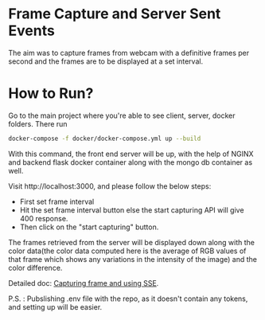 # Frame Capture and Server Sent Events

The aim was to capture frames from webcam with a definitive frames per second and the frames are to be displayed at a set interval.


# How to Run?

Go to the main project where you're able to see client, server, docker folders. There run

```bash
docker-compose -f docker/docker-compose.yml up --build
```

With this command, the front end server will be up, with the help of NGINX and backend flask docker container along with the mongo db container as well.

Visit http://localhost:3000, and please follow the below steps:

- First set frame interval
- Hit the set frame interval button else the start capturing API will give 400 response.
- Then click on the "start capturing" button.

The frames retrieved from the server will be displayed down along with the color data(the color data computed here is the average of RGB values of that frame which shows any variations in the intensity of the image) and the color difference.

Detailed doc: [Capturing frame and using SSE](https://docs.google.com/document/d/1RCGA6tDyI_UBDqnz7uvpHzWHJ5KgwkFyehr7FYhASb4/edit?usp=sharing).

P.S. : Pubslishing .env file with the repo, as it doesn't contain any tokens, and setting up will be easier.


